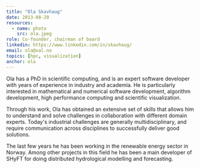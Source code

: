 ```yaml
---
title: "Ola Skavhaug"
date: 2013-08-20
resources:
  - name: photo
    src: ola.jpeg
role: Co-founder, chairman of board
linkedin: https://www.linkedin.com/in/skavhaug/
email: ola@xal.no
topics: [hpc, visualization]
anchor: ola
---
```


Ola has a PhD in scientific computing, and is an expert software developer
with years of experience in industry and academia. He is particularly
interested in mathematical and numerical software development, algorithm
development, high performance computing and scientific visualization.

<!--more-->

Through his work, Ola has obtained an extensive set of skills that
allows him to understand and solve challenges in collaboration with
different domain experts. Today's industrial challenges are generally
multidisciplinary, and require communication across disciplines to
successfully deliver good solutions.

The last few years he has been working in the renewable energy sector
in Norway. Among other projects in this field he has been a main
developer of SHyFT for doing distributed hydrological modelling and
forecasting.
